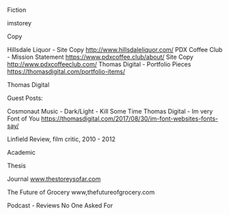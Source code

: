 <!-- ---
layout: page
title: CV
permalink: /cv/
tags: cv
--- -->
Fiction

imstorey

Copy

Hillsdale Liquor - Site Copy http://www.hillsdaleliquor.com/
PDX Coffee Club - Mission Statement https://www.pdxcoffee.club/about/ Site Copy http://www.pdxcoffeeclub.com/
Thomas Digital - Portfolio Pieces https://thomasdigital.com/portfolio-items/


Thomas Digital

Guest Posts:

Cosmonaut Music - Dark/Light - Kill Some Time
Thomas Digital - Im very Font of You https://thomasdigital.com/2017/08/30/im-font-websites-fonts-say/


Linfield Review, film critic, 2010 - 2012

Academic

Thesis

Journal www.thestoreysofar.com

The Future of Grocery www,thefutureofgrocery.com

Podcast - Reviews No One Asked For
